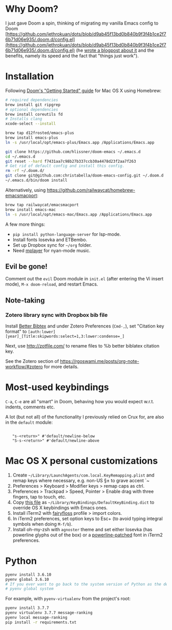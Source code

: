 # Why Doom?
I just gave Doom a spin, thinking of migrating my vanilla Emacs config to Doom [https://github.com/jethrokuan/dots/blob/d9ab45f13bd0b840b9f3f4b1ce2f76b71d06e935/.doom.d/config.el](https://github.com/jethrokuan/dots/blob/d9ab45f13bd0b840b9f3f4b1ce2f76b71d06e935/.doom.d/config.el) (he [wrote a blogpost about it](https://blog.jethro.dev/posts/migrating_to_doom_emacs/) and the benefits, namely its speed and the fact that "things just work").

# Installation
Following [Doom's "Getting Started" guide](https://github.com/hlissner/doom-emacs/blob/develop/docs/getting_started.org) for Mac OS X using Homebrew:

``` sh
# required dependencies
brew install git ripgrep
# optional dependencies
brew install coreutils fd
# Installs clang
xcode-select --install

brew tap d12frosted/emacs-plus
brew install emacs-plus
ln -s /usr/local/opt/emacs-plus/Emacs.app /Applications/Emacs.app

git clone https://github.com/hlissner/doom-emacs ~/.emacs.d
cd ~/.emacs.d
git reset --hard f7431aa7c98b27b337ccb30a4478d23f2aa7f263
# Get rid of default config and install this config.
rm -rf ~/.doom.d/
git clone git@github.com:christabella/doom-emacs-config.git ~/.doom.d
~/.emacs.d/bin/doom install

```

Alternatively, using https://github.com/railwaycat/homebrew-emacsmacport:
``` sh
brew tap railwaycat/emacsmacport
brew install emacs-mac
ln -s /usr/local/opt/emacs-mac/Emacs.app /Applications/Emacs.app
```

A few more things:
- `pip install python-language-server` for lsp-mode.
- Install fonts Iosevka and ETBembo.
- Set up Dropbox sync for `~/org` folder.
- Need [mplayer](https://mplayerosx.ch/) for nyan-mode music.

## Evil be gone!
Comment out the `evil` Doom module in `init.el` (after entering the Vi insert mode), `M-x doom-reload`, and restart Emacs.

## Note-taking
### Zotero library sync with Dropbox bib file
Install [Better Bibtex](https://retorque.re/zotero-better-bibtex/) and under Zotero Preferences (`Cmd-,`), set "Citation key format" to `[auth:lower][year]_[Title:skipwords:select=1,3:lower:condense=_]`

Next, use http://zotfile.com/ to rename files to %b better biblatex citation key.

See the Zotero section of https://rgoswami.me/posts/org-note-workflow/#zotero for more details.

# Most-used keybindings
`C-a`, `C-e` are all "smart" in Doom, behaving how you would expect w.r.t. indents, comments etc.

A lot (but not all) of the functionality I previously relied on Crux for, are also in the `default` module:
``` emacs-lisp

   "s-<return>" #'default/newline-below
   "S-s-<return>" #'default/newline-above

```

# Mac OS X personal customizations
1. Create `~/Library/LaunchAgents/com.local.KeyRemapping.plist` and remap keys where necessary, e.g. non-US §± to grave accent `~
2. Preferences > Keyboard > Modifier keys > remap caps as ctrl.
3. Preferences > Trackpad > Speed, Pointer > Enable drag with three fingers, tap to touch, etc.
4. Copy [this file](https://gist.github.com/christabella/e53ab79d02ca9e169cbc473da32b1470) as `~/Library/KeyBindings/DefaultKeyBinding.dict` to override OS X keybindings with Emacs ones. 
5. Install iTerm2 with [fairyfloss](https://github.com/aquartier/fairyfloss/blob/master/fairyfloss.itermcolors) profile > import colors.
6. In iTerm2 preferences, set option keys to Esc+ (to avoid typing integral symbols when doing `M-f/b`). 
7. Install oh-my-zsh with `agnoster` theme and set either Iosevka (has powerline glyphs out of the box) or a [powerline-patched](https://github.com/powerline/fonts) font in iTerm2 preferences. 

# Python
``` sh
pyenv install 3.6.10
pyenv global 3.6.10
# If you ever want to go back to the system version of Python as the default, you can run this:
# pyenv global system
```

 For example, with `pyenv-virtualenv` from the project's root:

``` sh
pyenv install 3.7.7
pyenv virtualenv 3.7.7 message-ranking
pyenv local message-ranking
pip install -r requirements.txt
```

